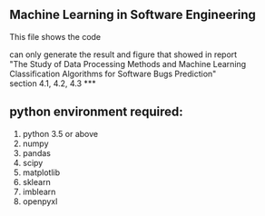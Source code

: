 ## Machine Learning in Software Engineering
This file shows the code 

can only generate the result and figure that showed in report   
"The Study of Data Processing Methods and Machine Learning Classification Algorithms for Software Bugs Prediction"  
section 4.1, 4.2, 4.3 ***



## python environment required:
1. python 3.5 or above
2. numpy
3. pandas
4. scipy
5. matplotlib
6. sklearn
7. imblearn
8. openpyxl
